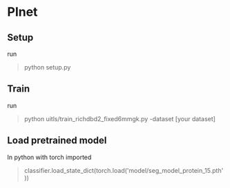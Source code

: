 # PInet
## Setup
run 
> python setup.py

## Train
run
> python uitls/train_richdbd2_fixed6mmgk.py -dataset [your dataset]

## Load pretrained model
In python with torch imported
> classifier.load_state_dict(torch.load('model/seg_model_protein_15.pth'))
